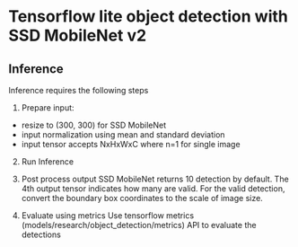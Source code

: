 # Tensorflow lite object detection with SSD MobileNet v2

## Inference
Inference requires the following steps
1. Prepare input:
- resize to (300, 300) for SSD MobileNet
- input normalization using mean and standard deviation
- input tensor accepts NxHxWxC where n=1 for single image

2. Run Inference

3. Post process output
SSD MobileNet returns 10 detection by default. The 4th output tensor indicates how many are valid. For the valid detection, convert the boundary box coordinates to the scale of image size.

4. Evaluate using metrics
Use tensorflow metrics (models/research/object_detection/metrics) API to evaluate the detections
